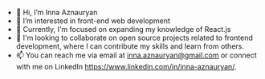 - 👋 Hi, I’m Inna Aznauryan
- 👀 I’m interested in front-end web development
- 🌱 Currently, I'm focused on expanding my knowledge of React.js
- 💞️ I'm looking to collaborate on open source projects related to frontend development, where I can contribute my skills and learn from others.
- 📫 You can reach me via email at inna.aznauryan@gmail.com or connect with me on LinkedIn https://www.linkedin.com/in/inna-aznauryan/.

